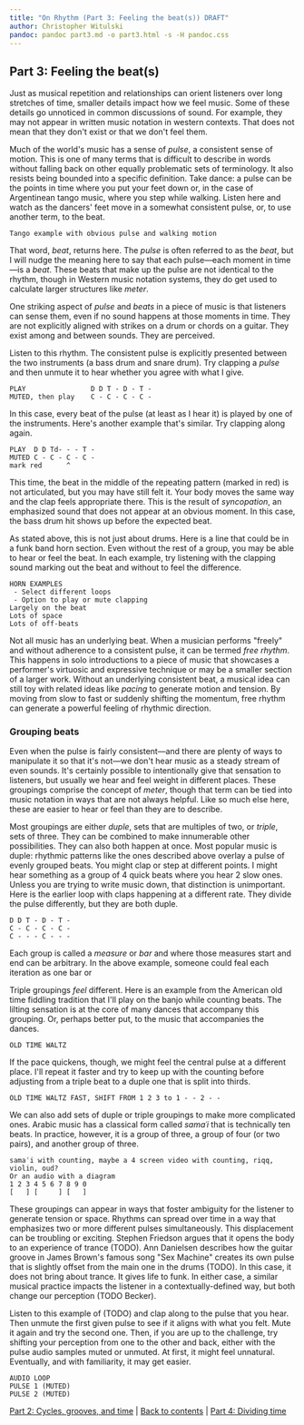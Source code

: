 ```yaml
---
title: "On Rhythm (Part 3: Feeling the beat(s)) DRAFT"
author: Christopher Witulski
pandoc: pandoc part3.md -o part3.html -s -H pandoc.css
---
```


## Part 3: Feeling the beat(s)

Just as musical repetition and relationships can orient listeners over long stretches of time, smaller details impact how we feel music. Some of these details go unnoticed in common discussions of sound. For example, they may not appear in written music notation in western contexts. That does not mean that they don't exist or that we don't feel them.

Much of the world's music has a sense of *pulse*, a consistent sense of motion. This is one of many terms that is difficult to describe in words without falling back on other equally problematic sets of terminology. It also resists being bounded into a specific definition. Take dance: a pulse can be the points in time where you put your feet down or, in the case of Argentinean tango music, where you step while walking. Listen here and watch as the dancers' feet move in a somewhat consistent pulse, or, to use another term, to the beat.

```
Tango example with obvious pulse and walking motion
```

That word, *beat*, returns here. The *pulse* is often referred to as the *beat*, but I will nudge the meaning here to say that each pulse—each moment in time—is a *beat*. These beats that make up the pulse are not identical to the rhythm, though in Western music notation systems, they do get used to calculate larger structures like *meter*.

One striking aspect of *pulse* and *beats* in a piece of music is that listeners can sense them, even if no sound happens at those moments in time. They are not explicitly aligned with strikes on a drum or chords on a guitar. They exist among and between sounds. They are perceived.

Listen to this rhythm. The consistent pulse is explicitly presented between the two instruments (a bass drum and snare drum). Try clapping a *pulse* and then unmute it to hear whether you agree with what I give.

```
PLAY                D D T - D - T -
MUTED, then play    C - C - C - C -
```

In this case, every beat of the pulse (at least as I hear it) is played by one of the instruments. Here's another example that's similar. Try clapping along again.

```
PLAY  D D Td- - - T -
MUTED C - C - C - C -
mark red      ^
```

This time, the beat in the middle of the repeating pattern (marked in red) is not articulated, but you may have still felt it. Your body moves the same way and the clap feels appropriate there. This is the result of *syncopation*, an emphasized sound that does not appear at an obvious moment. In this case, the bass drum hit shows up before the expected beat.

As stated above, this is not just about drums. Here is a line that could be in a funk band horn section. Even without the rest of a group, you may be able to hear or feel the beat. In each example, try listening with the clapping sound marking out the beat and without to feel the difference.

```
HORN EXAMPLES
 - Select different loops
 - Option to play or mute clapping
Largely on the beat
Lots of space
Lots of off-beats
```

Not all music has an underlying beat. When a musician performs "freely" and without adherence to a consistent pulse, it can be termed *free rhythm*. This happens in solo introductions to a piece of music that showcases a performer's virtuosic and expressive technique or may be a smaller section of a larger work. Without an underlying consistent beat, a musical idea can still toy with related ideas like *pacing* to generate motion and tension. By moving from slow to fast or suddenly shifting the momentum, free rhythm can generate a powerful feeling of rhythmic direction.

### Grouping beats

Even when the pulse is fairly consistent—and there are plenty of ways to manipulate it so that it's not—we don't hear music as a steady stream of even sounds. It's certainly possible to intentionally give that sensation to listeners, but usually we hear and feel weight in different places. These groupings comprise the concept of *meter*, though that term can be tied into music notation in ways that are not always helpful. Like so much else here, these are easier to hear or feel than they are to describe.

Most groupings are either *duple*, sets that are multiples of two, or *triple*, sets of three. They can be combined to make innumerable other possibilities. They can also both happen at once. Most popular music is duple: rhythmic patterns like the ones described above overlay a pulse of evenly grouped beats. You might clap or step at different points. I might hear something as a group of 4 quick beats where you hear 2 slow ones. Unless you are trying to write music down, that distinction is unimportant. Here is the earlier loop with claps happening at a different rate. They divide the pulse differently, but they are both duple. 

```
D D T - D - T -
C - C - C - C -
C - - - C - - -
```

Each group is called a *measure* or *bar* and where those measures start and end can be arbitrary. In the above example, someone could feal each iteration as one bar or 

Triple groupings *feel* different. Here is an example from the American old time fiddling tradition that I'll play on the banjo while counting beats. The lilting sensation is at the core of many dances that accompany this grouping. Or, perhaps better put, to the music that accompanies the dances.

```
OLD TIME WALTZ
```

If the pace quickens, though, we might feel the central pulse at a different place. I'll repeat it faster and try to keep up with the counting before adjusting from a triple beat to a duple one that is split into thirds.

```
OLD TIME WALTZ FAST, SHIFT FROM 1 2 3 to 1 - - 2 - -
```

We can also add sets of duple or triple groupings to make more complicated ones. Arabic music has a classical form called *samaʿi* that is technically ten beats. In practice, however, it is a group of three, a group of four (or two pairs), and another group of three.

```
samaʿi with counting, maybe a 4 screen video with counting, riqq, violin, oud?
Or an audio with a diagram
1 2 3 4 5 6 7 8 9 0
[   ] [     ] [   ]
```

These groupings can appear in ways that foster ambiguity for the listener to generate tension or space. Rhythms can spread over time in a way that emphasizes two or more different pulses simultaneously. This displacement can be troubling or exciting. Stephen Friedson argues that it opens the body to an experience of trance (TODO). Ann Danielsen describes how the guitar groove in James Brown's famous song "Sex Machine" creates its own pulse that is slightly offset from the main one in the drums (TODO). In this case, it does not bring about trance. It gives life to funk. In either case, a similar musical practice impacts the listener in a contextually-defined way, but both change our perception (TODO Becker).

Listen to this example of (TODO) and clap along to the pulse that you hear. Then unmute the first given pulse to see if it aligns with what you felt. Mute it again and try the second one. Then, if you are up to the challenge, try shifting your perception from one to the other and back, either with the pulse audio samples muted or unmuted. At first, it might feel unnatural. Eventually, and with familiarity, it may get easier.

```
AUDIO LOOP
PULSE 1 (MUTED)
PULSE 2 (MUTED)
```

[Part 2: Cycles, grooves, and time](part2.html) | [Back to contents](index.html) | [Part 4: Dividing time](part4.html)
